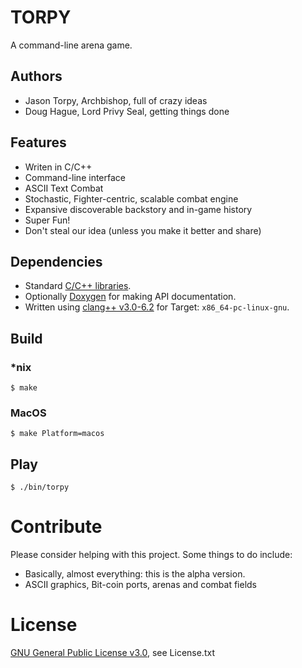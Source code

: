 # TORPY
A command-line arena game.

## Authors
* Jason Torpy, Archbishop, full of crazy ideas
* Doug Hague, Lord Privy Seal, getting things done

## Features
* Writen in C/C++
* Command-line interface
* ASCII Text Combat
* Stochastic, Fighter-centric, scalable combat engine
* Expansive discoverable backstory and in-game history
* Super Fun!
* Don't steal our idea (unless you make it better and share)

## Dependencies
* Standard [C/C++ libraries](http://www.cplusplus.com/reference/).
* Optionally [Doxygen](http://www.stack.nl/~dimitri/doxygen/) 
  for making API documentation.
* Written using [clang++ v3.0-6.2](http://llvm.org/releases/download.html#3.0)
  for Target: `x86_64-pc-linux-gnu`.

## Build
### *nix

    $ make

### MacOS

    $ make Platform=macos

## Play

	$ ./bin/torpy

# Contribute
Please consider helping with this project. 
Some things to do include:
* Basically, almost everything: this is the alpha version.
* ASCII graphics, Bit-coin ports, arenas and combat fields

# License
[GNU General Public License v3.0](https://www.gnu.org/licenses/gpl-3.0.html), 
see License.txt
